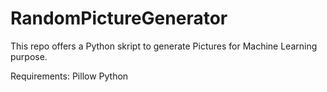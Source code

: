 # RandomPictureGenerator

This repo offers a Python skript to generate Pictures for Machine Learning purpose.


Requirements:
  Pillow
  Python
